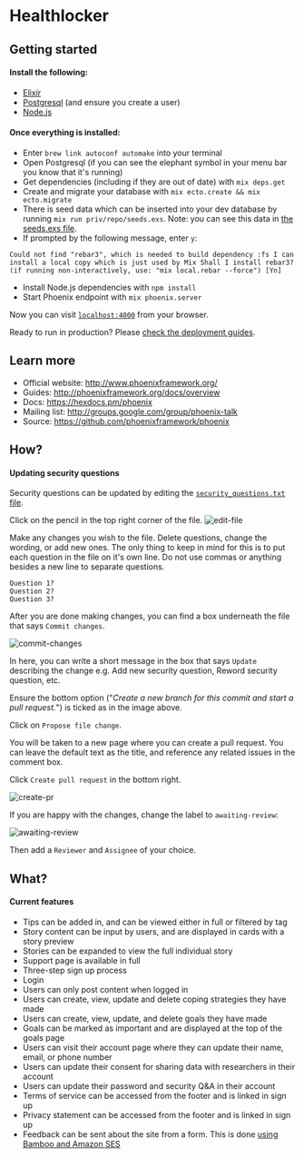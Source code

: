 # Healthlocker

## Getting started

#### Install the following:
* [Elixir](https://github.com/dwyl/learn-elixir#how)
* [Postgresql](https://github.com/dwyl/learn-postgresql) (and ensure you create a user)
* [Node.js](https://nodejs.org/en/)

#### Once everything is installed:
* Enter `brew link autoconf automake` into your terminal
* Open Postgresql (if you can see the elephant symbol in your menu bar you know that it's running)
* Get dependencies (including if they are out of date) with `mix deps.get`
* Create and migrate your database with `mix ecto.create && mix ecto.migrate`
* There is seed data which can be inserted into your dev database by running
`mix run priv/repo/seeds.exs`. Note: you can see this data in
[the seeds.exs file](priv/repo/seeds.exs).
* If prompted by the following message, enter `y`:

` Could not find "rebar3", which is needed to build dependency :fs
I can install a local copy which is just used by Mix
Shall I install rebar3? (if running non-interactively, use: "mix local.rebar --force") [Yn] `
* Install Node.js dependencies with `npm install`
* Start Phoenix endpoint with `mix phoenix.server`

Now you can visit [`localhost:4000`](http://localhost:4000) from your browser.

Ready to run in production? Please [check the deployment guides](http://www.phoenixframework.org/docs/deployment).

## Learn more

  * Official website: http://www.phoenixframework.org/
  * Guides: http://phoenixframework.org/docs/overview
  * Docs: https://hexdocs.pm/phoenix
  * Mailing list: http://groups.google.com/group/phoenix-talk
  * Source: https://github.com/phoenixframework/phoenix

## How?

#### Updating security questions
Security questions can be updated by editing the
[`security_questions.txt` file](web/templates/security_questions.txt).

Click on the pencil in the top right corner of the file.
![edit-file](https://cloud.githubusercontent.com/assets/1287388/24212494/74f767d0-0f27-11e7-95b8-2b3bff21cbc5.png)

Make any changes you wish to the file. Delete questions, change the wording,
or add new ones. The only thing to keep in mind for this is to put each question
in the file on it's own line. Do not use commas or anything besides a new line
to separate questions.

```
Question 1?
Question 2?
Question 3?
```

After you are done making changes, you can find a box underneath the file that
says `Commit changes`.

![commit-changes](https://cloud.githubusercontent.com/assets/1287388/24213604/fb238f2a-0f2a-11e7-8a60-251e40e3251c.png)

In here, you can write a short message in the box that says `Update` describing
the change e.g. Add new security question, Reword security question, etc.

Ensure the bottom option ("*Create a new branch for this commit and start a
pull request.*") is ticked as in the image above.

Click on `Propose file change`.

You will be taken to a new page where you can create a pull request. You can
leave the default text as the title, and reference any related issues in the
comment box.

Click `Create pull request` in the bottom right.

![create-pr](https://cloud.githubusercontent.com/assets/1287388/24213909/e2c6164a-0f2b-11e7-8ccf-d3f206108488.png)

If you are happy with the changes, change the label to `awaiting-review`:

![awaiting-review](https://cloud.githubusercontent.com/assets/1287388/24214001/21fe0ac0-0f2c-11e7-96a5-8f58110637c5.png)

Then add a `Reviewer` and `Assignee` of your choice.

## What?

#### Current features

* Tips can be added in, and can be viewed either in full or filtered by tag
* Story content can be input by users, and are displayed in cards with a
story preview
* Stories can be expanded to view the full individual story
* Support page is available in full
* Three-step sign up process
* Login
* Users can only post content when logged in
* Users can create, view, update and delete coping strategies they have made
* Users can create, view, update, and delete goals they have made
* Goals can be marked as important and are displayed at the top of the goals page
* Users can visit their account page where they can update their name, email,
or phone number
* Users can update their consent for sharing data with researchers in their account
* Users can update their password and security Q&A in their account
* Terms of service can be accessed from the footer and is linked in sign up
* Privacy statement can be accessed from the footer and is linked in sign up
* Feedback can be sent about the site from a form. This is done
[using Bamboo and Amazon SES](https://github.com/dwyl/learn-phoenix-framework/blob/master/sending-emails.md)
